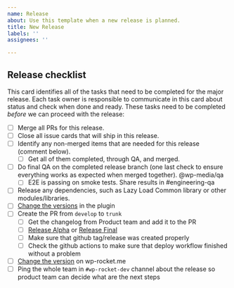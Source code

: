```yaml
---
name: Release
about: Use this template when a new release is planned.
title: New Release
labels: ''
assignees: ''

---
```


## Release checklist
This card identifies all of the tasks that need to be completed for the major release. Each task owner is responsible to communicate in this card about status and check when done and ready.
These tasks need to be completed *before* we can proceed with the release:
- [ ]  Merge all PRs for this release.
- [ ]  Close all issue cards that will ship in this release.
- [ ]  Identify any non-merged items that are needed for this release (comment below).
    - [ ]  Get all of them completed, through QA, and merged.
- [ ]  Do final QA on the completed release branch (one last check to ensure everything works as expected when merged together). @wp-media/qa
    - [ ]  E2E is passing on smoke tests. Share results in #engineering-qa
- [ ]  Release any dependencies, such as Lazy Load Common library or other modules/libraries.
- [ ]  [Change the versions](https://www.notion.so/Release-a-new-version-of-WP-Rocket-c197d3ca7bad4765810c83f4f1a4fb6f?pvs=21) in the plugin
- [ ]  Create the PR from `develop` to `trunk`
    - [ ]  Get the changelog from Product team and add it to the PR
    - [ ]  [Release Alpha](https://www.notion.so/Release-a-new-version-of-WP-Rocket-c197d3ca7bad4765810c83f4f1a4fb6f?pvs=21) or [Release Final](https://www.notion.so/Release-a-new-version-of-WP-Rocket-c197d3ca7bad4765810c83f4f1a4fb6f?pvs=21)
    - [ ]  Make sure that github tag/release was created properly
    - [ ]  Check the github actions to make sure that deploy workflow finished without a problem
- [ ]  [Change the version](https://www.notion.so/Release-a-new-version-of-WP-Rocket-c197d3ca7bad4765810c83f4f1a4fb6f?pvs=21) on wp-rocket.me
- [ ]  Ping the whole team in `#wp-rocket-dev` channel about the release so product team can decide what are the next steps
